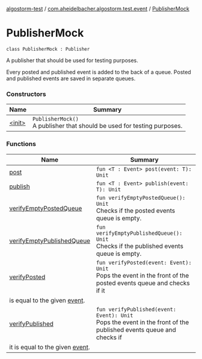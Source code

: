 [algostorm-test](../../index.md) / [com.aheidelbacher.algostorm.test.event](../index.md) / [PublisherMock](.)

# PublisherMock

`class PublisherMock : Publisher`

A publisher that should be used for testing purposes.

Every posted and published event is added to the back of a queue. Posted and
published events are saved in separate queues.

### Constructors

| Name | Summary |
|---|---|
| [&lt;init&gt;](-init-.md) | `PublisherMock()`<br>A publisher that should be used for testing purposes. |

### Functions

| Name | Summary |
|---|---|
| [post](post.md) | `fun <T : Event> post(event: T): Unit` |
| [publish](publish.md) | `fun <T : Event> publish(event: T): Unit` |
| [verifyEmptyPostedQueue](verify-empty-posted-queue.md) | `fun verifyEmptyPostedQueue(): Unit`<br>Checks if the posted events queue is empty. |
| [verifyEmptyPublishedQueue](verify-empty-published-queue.md) | `fun verifyEmptyPublishedQueue(): Unit`<br>Checks if the published events queue is empty. |
| [verifyPosted](verify-posted.md) | `fun verifyPosted(event: Event): Unit`<br>Pops the event in the front of the posted events queue and checks if it
is equal to the given [event](verify-posted.md#com.aheidelbacher.algostorm.test.event.PublisherMock$verifyPosted(com.aheidelbacher.algostorm.event.Event)/event). |
| [verifyPublished](verify-published.md) | `fun verifyPublished(event: Event): Unit`<br>Pops the event in the front of the published events queue and checks if
it is equal to the given [event](verify-published.md#com.aheidelbacher.algostorm.test.event.PublisherMock$verifyPublished(com.aheidelbacher.algostorm.event.Event)/event). |
